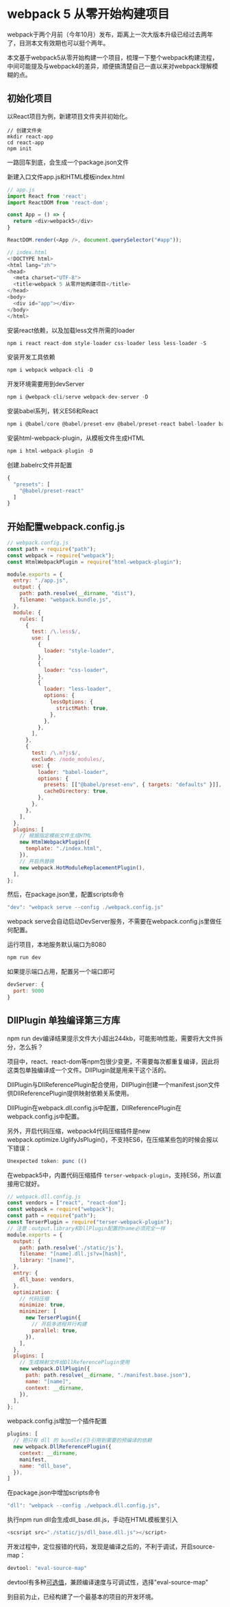 # webpack 5 从零开始构建项目

webpack于两个月前（今年10月）发布，距离上一次大版本升级已经过去两年了，目测本文有效期也可以挺个两年。

本文基于webpack5从零开始构建一个项目，梳理一下整个webpack构建流程，中间可能提及与webpack4的差异，顺便搞清楚自己一直以来对webpack理解模糊的点。

## 初始化项目
以React项目为例，新建项目文件夹并初始化。
```
// 创建文件夹
mkdir react-app
cd react-app
npm init
```
一路回车到底，会生成一个package.json文件  

新建入口文件app.js和HTML模板index.html
```js
// app.js
import React from 'react';
import ReactDOM from 'react-dom';

const App = () => {
  return <div>webpack5</div>
}

ReactDOM.render(<App />, document.querySelector("#app"));
```
```js
// index.html
<!DOCTYPE html>
<html lang="zh">
<head>
  <meta charset="UTF-8">
  <title>webpack 5 从零开始构建项目</title>
</head>
<body>
  <div id="app"></div>
</body>
</html>
```
安装react依赖，以及加载less文件所需的loader
```js
npm i react react-dom style-loader css-loader less less-loader -S
```
安装开发工具依赖
```js
npm i webpack webpack-cli -D
```
开发环境需要用到devServer
```js
npm i @webpack-cli/serve webpack-dev-server -D
```
安装babel系列，转义ES6和React

```js
npm i @babel/core @babel/preset-env @babel/preset-react babel-loader babel-preset-react -D
```
安装html-webpack-plugin，从模板文件生成HTML
```js
npm i html-webpack-plugin -D
```

创建.babelrc文件并配置

```js
{
  "presets": [
    "@babel/preset-react"
  ]
}
```
## 开始配置webpack.config.js
```js
// webpack.config.js
const path = require("path");
const webpack = require("webpack");
const HtmlWebpackPlugin = require("html-webpack-plugin");

module.exports = {
  entry: "./app.js",
  output: {
    path: path.resolve(__dirname, "dist"),
    filename: "webpack.bundle.js",
  },
  module: {
    rules: [
      {
        test: /\.less$/,
        use: [
          {
            loader: "style-loader",
          },
          {
            loader: "css-loader",
          },
          {
            loader: "less-loader",
            options: {
              lessOptions: {
                strictMath: true,
              },
            },
          },
        ],
      },
      {
        test: /\.m?js$/,
        exclude: /node_modules/,
        use: {
          loader: "babel-loader",
          options: {
            presets: [["@babel/preset-env", { targets: "defaults" }]],
            cacheDirectory: true,
          },
        },
      },
    ],
  },
  plugins: [
    // 根据指定模板文件生成HTML
    new HtmlWebpackPlugin({
      template: "./index.html",
    }),
    // 开启热替换
    new webpack.HotModuleReplacementPlugin(),
  ],
};

```
然后，在package.json里，配置scripts命令
```js
"dev": "webpack serve --config ./webpack.config.js"
```
webpack serve会自动启动DevServer服务，不需要在webpack.config.js里做任何配置。

运行项目，本地服务默认端口为8080
```js
npm run dev
```
如果提示端口占用，配置另一个端口即可
```js
devServer: {
  port: 9000
}
```

## DllPlugin 单独编译第三方库
npm run dev编译结果提示文件大小超出244kb，可能影响性能，需要将大文件拆分，怎么拆？

项目中，react、react-dom等npm包很少变更，不需要每次都重复编译，因此将这类包单独编译成一个文件。DllPlugin就是用来干这个活的。

DllPlugin与DllReferencePlugin配合使用，DllPlugin创建一个manifest.json文件供DllReferencePlugin提供映射依赖关系使用。  

DllPlugin在webpack.dll.config.js中配置，DllReferencePlugin在webpack.config.js中配置。  

另外，开启代码压缩，webpack4代码压缩插件是new webpack.optimize.UglifyJsPlugin()，不支持ES6，在压缩某些包的时候会报以下错误：

```js
Unexpected token: punc (()
```
在webpack5中，内置代码压缩插件 ```terser-webpack-plugin```，支持ES6，所以直接用它就好。

```js
// webpack.dll.config.js
const vendors = ["react", "react-dom"];
const webpack = require("webpack");
const path = require("path");
const TerserPlugin = require("terser-webpack-plugin");
// 注意：output.library和DllPlugin配置的name必须完全一样
module.exports = {
  output: {
    path: path.resolve('./static/js'),
    filename: "[name].dll.js?v=[hash]",
    library: "[name]",
  },
  entry: {
    dll_base: vendors,
  },
  optimization: {
    // 代码压缩
    minimize: true,
    minimizer: [
      new TerserPlugin({
        // 开启多进程并行构建
        parallel: true,
      }),
    ],
  },
  plugins: [
    // 生成映射文件给DllReferencePlugin使用
    new webpack.DllPlugin({
      path: path.resolve(__dirname, "./manifest.base.json"),
      name: "[name]",
      context: __dirname,
    }),
  ],
};

```
webpack.config.js增加一个插件配置
```js
plugins: [
  // 把只有 dll 的 bundle(们)引用到需要的预编译的依赖
  new webpack.DllReferencePlugin({
    context: __dirname,
    manifest,
    name: "dll_base",
  }),
]
```
在package.json中增加scripts命令

```js
"dll": "webpack --config ./webpack.dll.config.js",
```
执行npm run dll会生成dll_base.dll.js，手动在HTML模板里引入

```js
<scsript src="./static/js/dll_base.dll.js"></script>
```

开发过程中，定位报错的代码，发现是编译之后的，不利于调试，开启source-map：

```js
devtool: "eval-source-map"
```
devtool有多种[可选值](https://webpack.docschina.org/configuration/devtool/)，兼顾编译速度与可调试性，选择"eval-source-map"

到目前为止，已经构建了一个最基本的项目的开发环境。
